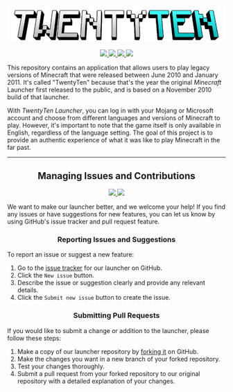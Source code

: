 <div align="center">
  <a href="https://github.com/Kawaxte/TwentyTenLauncher/blob/nightly/res/image/twentyten.png">
    <img src="https://raw.githubusercontent.com/Kawaxte/TwentyTenLauncher/nightly/res/image/twentyten.png">
  </a>
</div>

<p align="center">
  <a href="https://www.azul.com/downloads/?version=java-8-lts&package=jre">
    <img src="https://img.shields.io/badge/Java-8%2B-blue.svg">
  </a>
  <a href="https://github.com/Kawaxte/TwentyTenLauncher/releases/latest">
    <img src="https://img.shields.io/github/v/release/Kawaxte/TwentyTenLauncher?label=latest">
  </a>
  <a href="https://github.com/Kawaxte/TwentyTenLauncher/releases">
    <img src="https://img.shields.io/github/downloads/Kawaxte/TwentyTenLauncher/total.svg">
  </a>
  <a href="https://github.com/Kawaxte/TwentyTenLauncher/blob/stable/LICENSE">
    <img src="https://img.shields.io/github/license/Kawaxte/TwentyTenLauncher">
  </a>
</p>

This repository contains an application that allows users to play legacy versions of Minecraft that
were released between June 2010 and January 2011. It's called "TwentyTen" because that's the year
the original _Minecraft_ Launcher first released to the public, and is based on a November 2010
build of that launcher.

With _TwentyTen Launcher_, you can log in with your Mojang or Microsoft account and choose from
different languages and versions of Minecraft to play. However, it's important to note that the game
itself is only available in English, regardless of the language setting. The goal of this project is
to provide an authentic experience of what it was like to
play Minecraft in the far past.

---

<h2 align="center">Managing Issues and Contributions</h2>
<p align="center">
  <a href="https://github.com/Kawaxte/TwentyTenLauncher/issues">
    <img src="https://img.shields.io/github/issues/Kawaxte/TwentyTenLauncher">
  </a>
  <a href="https://github.com/Kawaxte/TwentyTenLauncher/pulls">
    <img src="https://img.shields.io/github/issues-pr/Kawaxte/TwentyTenLauncher">
  </a>
</p>

We want to make our launcher better, and we welcome your help! If you find any issues or have
suggestions for new features, you can let us know by using GitHub's issue tracker and pull request
feature.

<h3 align="center">Reporting Issues and Suggestions</h3>

To report an issue or suggest a new feature:

1. Go to the [issue tracker](https://github.com/Kawaxte/TwentyTenLauncher/issues) for our launcher
   on
   GitHub.
2. Click the `New issue` button.
3. Describe the issue or suggestion clearly and provide any relevant details.
4. Click the `Submit new issue` button to create the issue.

<h3 align="center">Submitting Pull Requests</h3>

If you would like to submit a change or addition to
the launcher, please follow these steps:

1. Make a copy of our launcher repository
   by [forking it](https://docs.github.com/en/get-started/quickstart/fork-a-repo) on GitHub.
2. Make the changes you want in a new branch of your forked repository.
3. Test your changes thoroughly.
4. Submit a pull request from your forked repository to our original repository with a detailed
   explanation of your changes.
